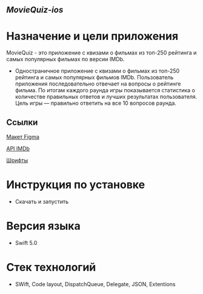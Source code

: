 ## *MovieQuiz-ios*
# Назначение и цели приложения

MovieQuiz - это приложение с квизами о фильмах из топ-250 рейтинга и самых популярных фильмах по версии IMDb.

- Одностраничное приложение с квизами о фильмах из топ-250 рейтинга и самых популярных фильмов IMDb. 
Пользователь приложения последовательно отвечает на вопросы о рейтинге фильма. 
По итогам каждого раунда игры показывается статистика о количестве правильных ответов и лучших результатах пользователя. 
Цель игры — правильно ответить на все 10 вопросов раунда.

## **Ссылки**

[Макет Figma](https://www.figma.com/file/l0IMG3Eys35fUrbvArtwsR/YP-Quiz?node-id=34%3A243)

[API IMDb](https://imdb-api.com/api#Top250Movies-header)

[Шрифты](https://code.s3.yandex.net/Mobile/iOS/Fonts/MovieQuizFonts.zip)

# Инструкция по установке
- Скачать и запустить

# Версия языка
- Swift 5.0

# Стек технологий
- SWift, Code layout, DispatchQueue, Delegate, JSON, Extentions
